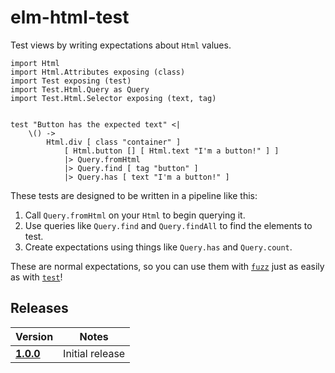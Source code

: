 # elm-html-test

Test views by writing expectations about `Html` values.

```
import Html
import Html.Attributes exposing (class)
import Test exposing (test)
import Test.Html.Query as Query
import Test.Html.Selector exposing (text, tag)


test "Button has the expected text" <|
    \() ->
        Html.div [ class "container" ]
            [ Html.button [] [ Html.text "I'm a button!" ] ]
            |> Query.fromHtml
            |> Query.find [ tag "button" ]
            |> Query.has [ text "I'm a button!" ]
```

These tests are designed to be written in a pipeline like this:

1. Call `Query.fromHtml` on your `Html` to begin querying it.
2. Use queries like `Query.find` and `Query.findAll` to find the elements to test.
3. Create expectations using things like `Query.has` and `Query.count`.

These are normal expectations, so you can use them with [`fuzz`](http://package.elm-lang.org/packages/elm-community/elm-test/latest/Test#fuzz) just as easily as with [`test`](http://package.elm-lang.org/packages/elm-community/elm-test/3.1.0/Test#test)!

## Releases
| Version | Notes |
| ------- | ----- |
| [**1.0.0**](https://github.com/eeue56/elm-html-test/tree/1.0.0) | Initial release
